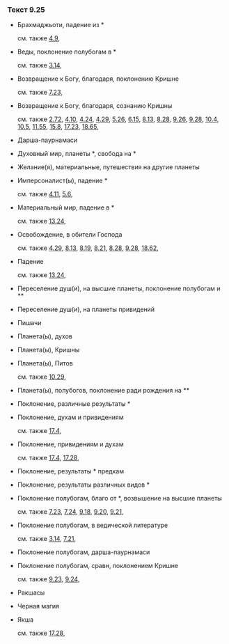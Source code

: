 ### Текст 9.25
	
- Брахмаджьоти, падение из *

	см. также  [4.9](../04/0409.md), 
	
- Веды, поклонение полубогам в *

	см. также  [3.14](../03/0314.md), 
	
- Возвращение к Богу, благодаря, поклонению Кришне

	см. также  [7.23](../07/0723.md), 
	
- Возвращение к Богу, благодаря, сознанию Кришны

	см. также  [2.72](../02/0272.md),  [4.10](../04/0410.md),  [4.24](../04/0424.md),  [4.29](../04/0429.md),  [5.26](../05/0526.md),  [6.15](../06/0615.md),  [8.13](../08/0813.md),  [8.28](../08/0828.md),  [9.26](../09/0926.md),  [9.28](../09/0928.md),  [10.4](../10/1004.md),  [10.5](../10/1005.md),  [11.55](../11/1155.md),  [15.8](../15/1508.md),  [17.23](../17/1723.md),  [18.65](../18/1865.md), 
	
- Дарша-паурнамаси

	
- Духовный мир, планеты *, свобода на *

	
- Желание(я), материальные, путешествия на другие планеты

	
- Имперсоналист(ы), падение *

	см. также  [4.11](../04/0411.md),  [5.6](../05/0506.md), 
	
- Материальный мир, падение в *

	см. также  [13.24](../13/1324.md), 
	
- Освобождение, в обители Господа

	см. также  [4.29](../04/0429.md),  [8.13](../08/0813.md),  [8.19](../08/0819.md),  [8.21](../08/0821.md),  [8.28](../08/0828.md),  [9.28](../09/0928.md),  [18.62](../18/1862.md), 
	
- Падение

	см. также  [13.24](../13/1324.md), 
	
- Переселение душ(и), на высшие планеты, поклонение полубогам и **

	
- Переселение душ(и), на планеты привидений

	
- Пишачи

	
- Планета(ы), духов

	
- Планета(ы), Кришны

	
- Планета(ы), Питов

	см. также  [10.29](../10/1029.md), 
	
- Планета(ы), полубогов, поклонение ради рождения на **

	
- Поклонение, различные результаты *

	
- Поклонение, духам и привидениям

	см. также  [17.4](../17/1704.md), 
	
- Поклонение, привидениям и духам

	см. также  [17.4](../17/1704.md),  [17.28](../17/1728.md), 
	
- Поклонение, результаты * предкам

	
- Поклонение, результаты различных видов *

	
- Поклонение полубогам, благо от *, возвышение на высшие планеты

	см. также  [7.23](../07/0723.md),  [7.24](../07/0724.md),  [9.18](../09/0918.md),  [9.20](../09/0920.md),  [9.21](../09/0921.md), 
	
- Поклонение полубогам, в ведической литературе

	см. также  [3.14](../03/0314.md),  [7.21](../07/0721.md), 
	
- Поклонение полубогам, дарша-паурнамаси

	
- Поклонение полубогам, сравн, поклонением Кришне

	см. также  [9.23](../09/0923.md),  [9.24](../09/0924.md), 
	
- Ракшасы

	
- Черная магия

	
- Якша

	см. также  [17.28](../17/1728.md), 
